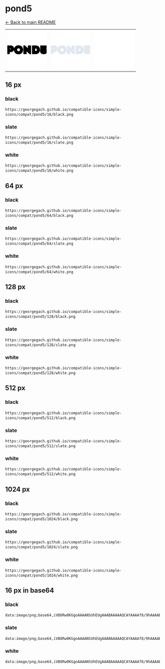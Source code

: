 # pond5

[← Back to main README](../../README.md)

<table><tr>
  <td><img src="./128/black.png" width="128" alt="pond5 black icon" /></td>
  <td><img src="./128/slate.png" width="128" alt="pond5 slate icon" /></td>
  <td><img src="./128/white.png" width="128" alt="pond5 white icon" /></td>
</tr></table>

## 16 px

### black
```
https://georgegach.github.io/compatible-icons/simple-icons/compat/pond5/16/black.png
```

### slate
```
https://georgegach.github.io/compatible-icons/simple-icons/compat/pond5/16/slate.png
```

### white
```
https://georgegach.github.io/compatible-icons/simple-icons/compat/pond5/16/white.png
```

## 64 px

### black
```
https://georgegach.github.io/compatible-icons/simple-icons/compat/pond5/64/black.png
```

### slate
```
https://georgegach.github.io/compatible-icons/simple-icons/compat/pond5/64/slate.png
```

### white
```
https://georgegach.github.io/compatible-icons/simple-icons/compat/pond5/64/white.png
```

## 128 px

### black
```
https://georgegach.github.io/compatible-icons/simple-icons/compat/pond5/128/black.png
```

### slate
```
https://georgegach.github.io/compatible-icons/simple-icons/compat/pond5/128/slate.png
```

### white
```
https://georgegach.github.io/compatible-icons/simple-icons/compat/pond5/128/white.png
```

## 512 px

### black
```
https://georgegach.github.io/compatible-icons/simple-icons/compat/pond5/512/black.png
```

### slate
```
https://georgegach.github.io/compatible-icons/simple-icons/compat/pond5/512/slate.png
```

### white
```
https://georgegach.github.io/compatible-icons/simple-icons/compat/pond5/512/white.png
```

## 1024 px

### black
```
https://georgegach.github.io/compatible-icons/simple-icons/compat/pond5/1024/black.png
```

### slate
```
https://georgegach.github.io/compatible-icons/simple-icons/compat/pond5/1024/slate.png
```

### white
```
https://georgegach.github.io/compatible-icons/simple-icons/compat/pond5/1024/white.png
```

## 16 px in base64

### black
```
data:image/png;base64,iVBORw0KGgoAAAANSUhEUgAAABAAAAAQCAYAAAAf8/9hAAAABmJLR0QA/wD/AP+gvaeTAAAAlklEQVQ4je3QLQoCYRCH8d+ugoL4cQCTZ9BDmASbtzB4C6PRbDFqMIpFEJPF4DUEgx+7lglmESz7wPCHmeGdh5eC/5PgjDsm6GOIPXZoo4QaemhijRtGeEKGa9QLMzxwQh7Lhziyjd4l8pmGRYJlZBp2eTxU/TAuR2YxS0qh3cEKdQywwQIVjNEIuxbmmKKL41cfV/Bj3rPtIZ8bGtggAAAAAElFTkSuQmCC
```

### slate
```
data:image/png;base64,iVBORw0KGgoAAAANSUhEUgAAABAAAAAQCAYAAAAf8/9hAAAABmJLR0QA/wD/AP+gvaeTAAAAz0lEQVQ4je3QIU4DARSE4X9etwkBQeoQpA5LgiBB1mIQgOEGHIAr9AbAHcASFKqiTaqb1OAW06oW0ZKwu28QBIcG00/+ajKw8f9Uzt6nIj+zaW5UtE+xz0EjywOl90NqGe0Ax4Zd4adGWoe5AtcqZ8sEryQBbDt9j+IaPAUOBR9pJkhHgYeGHuIVc4BpAhAgm0enBYrvgpEq462fuWkXAEJpqUKoAMbdvc4JQDlfLmwuMA/YLyFd1hl3LflMUCd0EvpUeo62b0Fvf/35xm++AIg0WJI4QTUJAAAAAElFTkSuQmCC
```

### white
```
data:image/png;base64,iVBORw0KGgoAAAANSUhEUgAAABAAAAAQCAYAAAAf8/9hAAAABmJLR0QA/wD/AP+gvaeTAAAApElEQVQ4je3QoU7CYRiF8d8HBDaCs3sbbtwCxYAW78Nb4ArEi9DKSARGYSNaCFQvwOBGgL8cgl+gy0bh2c6e7bzl7OXK5SlJ1tjhBQMMscQCd2ijh3vcYIItntFIckjyU/Ob5DXJPsln/tgmWSXZJZnXblPdtFBqPqpbdV2wR/dkcaf6UG+lg1UppQ9JvvGId8zwhDc8oMEtRphijK9z/fLKfzgCJwxZfS813fIAAAAASUVORK5CYII=
```

